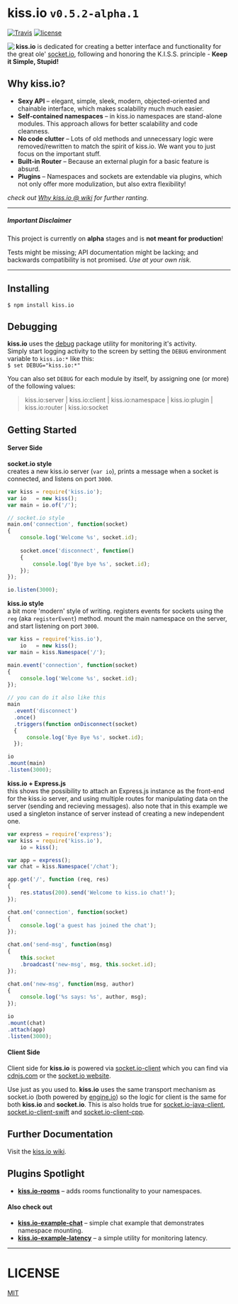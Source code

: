 # kiss.io `v0.5.2-alpha.1`

[![Travis](https://img.shields.io/travis/kissio/kiss.io.svg)](https://travis-ci.org/kissio/kiss.io) [![license](https://img.shields.io/github/license/kissio/kiss.io.svg)](https://github.com/kissio/kiss.io/blob/master/LICENSE) 

<a href="https://github.com/kissio/kiss.io"><img src="https://avatars1.githubusercontent.com/u/19560359?v=3&s=50" align="left"></a>

**kiss.io** is dedicated for creating a better interface and functionality for the great ole' [socket.io](http://github.com/socketio/socket.io), following and honoring the K.I.S.S. principle - **Keep it Simple, Stupid!**


## Why kiss.io?
* **Sexy API** – elegant, simple, sleek, modern, objected-oriented and chainable interface, which makes scalability much much easier.
* **Self-contained namespaces** – in kiss.io namespaces are stand-alone modules. This approach allows for better scalability and code cleanness.
* **No code clutter** – Lots of old methods and unnecessary logic were removed/rewritten to match the spirit of kiss.io. We want you to just focus on the important stuff.
* **Built-in Router** – Because an external plugin for a basic feature is absurd.
* **Plugins** – Namespaces and sockets are extendable via plugins, which not only offer more modulization, but also extra flexibility!

*check out [Why kiss.io @ wiki](https://github.com/kissio/kiss.io/wiki/Why-kiss.io) for further ranting.*

---

##### Important Disclaimer
This project is currently on **alpha** stages and is **not meant for production**!

Tests might be missing; API documentation might be lacking; and backwards compatibility is not promised. *Use at your own risk.*

----
## Installing
`$ npm install kiss.io`

## Debugging
**kiss.io** uses the [debug](https://github.com/visionmedia/debug) package utility for monitoring it's activity.  
Simply start logging activity to the screen by setting the `DEBUG` environment variable to `kiss.io:*` like this:  
`$ set DEBUG="kiss.io:*"`

You can also set `DEBUG` for each module by itself, by assigning one (or more) of the following values:
> kiss.io:server | kiss.io:client | kiss.io:namespace | kiss.io:plugin | kiss.io:router | kiss.io:socket

## Getting Started
#### Server Side
**socket.io style**  
creates a new kiss.io server (`var io`), prints a message when a socket is connected, and listens on port `3000`.
```javascript
var kiss = require('kiss.io');
var io   = new kiss();
var main = io.of('/');

// socket.io style
main.on('connection', function(socket)
{
    console.log('Welcome %s', socket.id);
    
    socket.once('disconnect', function()
    {
        console.log('Bye bye %s', socket.id);
    });
});

io.listen(3000);
```

**kiss.io style**  
a bit more 'modern' style of writing. registers events for sockets using the `reg` (aka `registerEvent`) method. mount the main namespace on the server, and start listening on port `3000`.
```javascript
var kiss = require('kiss.io'),
    io   = new kiss();
var main = kiss.Namespace('/');

main.event('connection', function(socket)
{
    console.log('Welcome %s', socket.id);
});

// you can do it also like this
main
  .event('disconnect')
  .once()
  .triggers(function onDisconnect(socket)
  {
      console.log('Bye Bye %s', socket.id);
  });

io
.mount(main)
.listen(3000);
```

**kiss.io + Express.js**   
this shows the possibility to attach an Express.js instance as the front-end for the kiss.io server, and using multiple routes for manipulating data on the server (sending and recieving messages). also note that in this example we used a singleton instance of server instead of creating a new independent one.
```javascript
var express = require('express');
var kiss = require('kiss.io'),
    io = kiss();

var app = express();
var chat = kiss.Namespace('/chat');

app.get('/', function (req, res)
{
    res.status(200).send('Welcome to kiss.io chat!');
});

chat.on('connection', function(socket)
{
    console.log('a guest has joined the chat');
});

chat.on('send-msg', function(msg)
{
    this.socket
    .broadcast('new-msg', msg, this.socket.id);
});

chat.on('new-msg', function(msg, author)
{
    console.log('%s says: %s', author, msg);
});

io
.mount(chat)
.attach(app)
.listen(3000);
```

#### Client Side
Client side for **kiss.io** is powered via [socket.io-client](https://github.com/socketio/socket.io-client) which you can find via [cdnjs.com](https://cdnjs.com/libraries/socket.io) or the [socket.io website](http://socket.io/download).

Use just as you used to. **kiss.io** uses the same transport mechanism as socket.io (both powered by [engine.io](https://github.com/socketio/engine.io)) so the logic for client is the same for both **kiss.io** and **socket.io**. This is also holds true for [socket.io-java-client](https://github.com/Gottox/socket.io-java-client), [socket.io-client-swift](https://github.com/socketio/socket.io-client-swift) and [socket.io-client-cpp](https://github.com/socketio/socket.io-client-cpp).

## Further Documentation
Visit the [kiss.io wiki](https://github.com/kissio/kiss.io/wiki).

## Plugins Spotlight
* **[kiss.io-rooms](http://github.com/kissio/kiss.io-rooms)** – adds rooms functionality to your namespaces.

#### Also check out
* **[kiss.io-example-chat](http://github.com/kissio/kiss.io-example-chat)** – simple chat example that demonstrates namespace mounting.
* **[kiss.io-example-latency](http://github.com/kissio/kiss.io-example-latency)** – a simple utility for monitoring latency.

---

# LICENSE
[MIT](https://github.com/kissio/kiss.io/blob/master/LICENSE)
